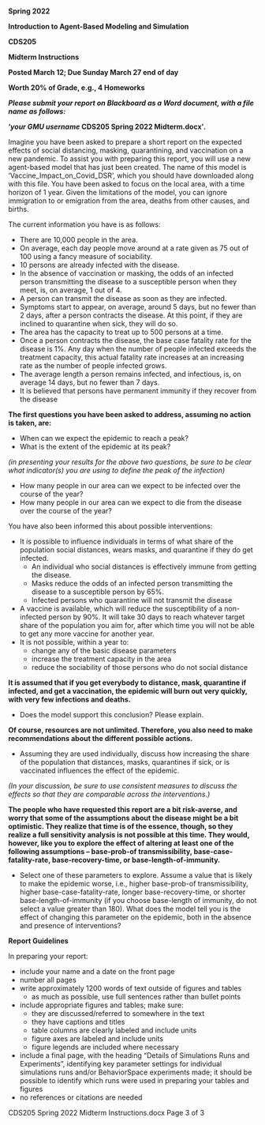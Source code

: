 ﻿#
**Spring 2022**

**Introduction to Agent-Based Modeling and Simulation**

**CDS205**

**Midterm Instructions**

**Posted March 12; Due Sunday March 27 end of day**

**Worth 20% of Grade, e.g., 4 Homeworks**

***Please submit your report on Blackboard as a Word document, with a file name as follows:*** 

**‘*your GMU username* CDS205 Spring 2022 Midterm.docx’*.***

Imagine you have been asked to prepare a short report on the expected effects of social distancing, masking, quarantining, and vaccination on a new pandemic. To assist you with preparing this report, you will use a new agent-based model that has just been created. The name of this model is ‘Vaccine\_Impact\_on\_Covid\_DSR’, which you should have downloaded along with this file. You have been asked to focus on the local area, with a time horizon of 1 year. Given the limitations of the model, you can ignore immigration to or emigration from the area, deaths from other causes, and births.

The current information you have is as follows:

- There are 10,000 people in the area.
- On average, each day people move around at a rate given as 75 out of 100 using a fancy measure of sociability.
- 10 persons are already infected with the disease.
- In the absence of vaccination or masking, the odds of an infected person transmitting the disease to a susceptible person when they meet, is, on average, 1 out of 4.
- A person can transmit the disease as soon as they are infected.
- Symptoms start to appear, on average, around 5 days, but no fewer than 2 days, after a person contracts the disease. At this point, if they are inclined to quarantine when sick, they will do so.
- The area has the capacity to treat up to 500 persons at a time.
- Once a person contracts the disease, the base case fatality rate for the disease is 1%. Any day when the number of people infected exceeds the treatment capacity, this actual fatality rate increases at an increasing rate as the number of people infected grows.
- The average length a person remains infected, and infectious, is, on average 14 days, but no fewer than 7 days.
- It is believed that persons have permanent immunity if they recover from the disease

**The first questions you have been asked to address, assuming no action is taken, are:**

- When can we expect the epidemic to reach a peak?
- What is the extent of the epidemic at its peak?

*(in presenting your results for the above two questions, be sure to be clear what indicator(s) you are using to define the peak of the infection)*

- How many people in our area can we expect to be infected over the course of the year?
- How many people in our area can we expect to die from the disease over the course of the year?

You have also been informed this about possible interventions:

- It is possible to influence individuals in terms of what share of the population social distances, wears masks, and quarantine if they do get infected.
  - An individual who social distances is effectively immune from getting the disease.
  - Masks reduce the odds of an infected person transmitting the disease to a susceptible person by 65%.
  - Infected persons who quarantine will not transmit the disease
- A vaccine is available, which will reduce the susceptibility of a non-infected person by 90%. It will take 30 days to reach whatever target share of the population you aim for, after which time you will not be able to get any more vaccine for another year.
- It is not possible, within a year to:
  - change any of the basic disease parameters
  - increase the treatment capacity in the area
  - reduce the sociability of those persons who do not social distance

**It is assumed that if you get everybody to distance, mask, quarantine if infected, and get a vaccination, the epidemic will burn out very quickly, with very few infections and deaths.**

- Does the model support this conclusion? Please explain.

**Of course, resources are not unlimited. Therefore, you also need to make recommendations about the different possible actions.**

- Assuming they are used individually, discuss how increasing the share of the population that distances, masks, quarantines if sick, or is vaccinated influences the effect of the epidemic.

*(In your discussion, be sure to use consistent measures to discuss the effects so that they are comparable across the interventions.)*

**The people who have requested this report are a bit risk-averse, and worry that some of the assumptions about the disease might be a bit optimistic. They realize that time is of the essence, though, so they realize a full sensitivity analysis is not possible at this time. They would, however, like you to explore the effect of altering at least one of the following assumptions – base-prob-of transmissibility, base-case-fatality-rate, base-recovery-time, or base-length-of-immunity.**

- Select one of these parameters to explore. Assume a value that is likely to make the epidemic worse, i.e., higher base-prob-of transmissibility, higher base-case-fatality-rate, longer base-recovery-time, or shorter base-length-of-immunity (if you choose base-length of immunity, do not select a value greater than 180). What does the model tell you is the effect of changing this parameter on the epidemic, both in the absence and presence of interventions?

**Report Guidelines**

In preparing your report:

- include your name and a date on the front page
- number all pages
- write approximately 1200 words of text outside of figures and tables
  - as much as possible, use full sentences rather than bullet points
- include appropriate figures and tables; make sure:
  - they are discussed/referred to somewhere in the text
  - they have captions and titles
  - table columns are clearly labeled and include units
  - figure axes are labeled and include units 
  - figure legends are included where necessary
- include a final page, with the heading “Details of Simulations Runs and Experiments”, identifying key parameter settings for individual simulations runs and/or BehaviorSpace experiments made; it should be possible to identify which runs were used in preparing your tables and figures
- no references or citations are needed

CDS205 Spring 2022 Midterm Instructions.docx		Page 3 of 3
